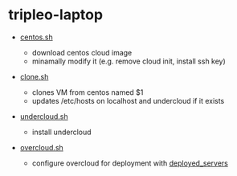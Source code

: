 # tripleo-laptop

- [centos.sh](centos.sh)
  - download centos cloud image
  - minamally modify it (e.g. remove cloud init, install ssh key)

- [clone.sh](clone.sh)
  - clones VM from centos named $1
  - updates /etc/hosts on localhost and undercloud if it exists

- [undercloud.sh](undercloud.sh)
  - install undercloud

- [overcloud.sh](overcloud.sh)
  - configure overcloud for deployment with [deployed_servers](https://docs.openstack.org/tripleo-docs/latest/install/advanced_deployment/deployed_server.html)
